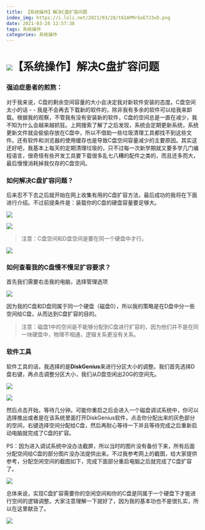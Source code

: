 ```yaml
---
title: 【系统操作】解决C盘扩容问题
index_img: https://i.loli.net/2021/03/28/t6IAPMrGoE7J3vD.png
date: 2021-03-28 12:57:38
tags: 系统操作
categories: 系统操作
---
```


# ![](https://NothingLin.coding.net/p/picture/d/picture/git/raw/master/2020/12/29/20201229203912.png)【系统操作】解决C盘扩容问题



### 强迫症患者的煎熬：

对于我来说，C盘的剩余空间容量的大小会决定我对新软件安装的态度。C盘空间太小的话 - - 我是不会再去下载新的软件的，除非我有多余的软件可以给我来卸载。根据我的观察，不管我有没有安装新的软件，C盘的空间总是一直在减少，我不知为什么会越来越抓狂。上网搜索了解了之后发现，系统会定期更新系统，系统更新文件就会偷偷存放在C盘中，所以不借助一些垃圾清理工具都找不到这些文件。还有软件和浏览器的使用缓存也是导致C盘空间容量减少的主要原因。其实这还好吧，我基本上每天的定期清理垃圾的，只不过每一次新学期就又要多学几门编程语言，很奇怪有些开发工具要下载很多乱七八糟的配件之类的，而且还多而大，最后慢慢消耗掉我仅存的C盘空间。



### 如何解决C盘扩容问题？

后来忍不下去之后就开始在网上收集有用的C盘扩容方法，最后成功的我将在下面进行介绍。不过前提条件是：装载你的C盘的硬盘容量要足够大。

![](https://z3.ax1x.com/2021/03/28/cSdaHe.png)

![](https://z3.ax1x.com/2021/03/28/cSdwAH.png)

> 注意：C盘空间和D盘空间是要在同一个硬盘中才行。

![](https://z3.ax1x.com/2021/03/28/cSd0Nd.png)



### 如何查看我的C盘慢不慢足扩容要求？

首先我们需要右击我的电脑，选择管理选项

![](https://z3.ax1x.com/2021/03/28/cSdB4A.png)

因为我的C盘和D盘同属于同一个硬盘（磁盘0），所以我的策略是在D盘中分一些空间给C盘，从而达到C盘扩容的目的。

> 注意：磁盘1中的空间是不能够分配到C盘进行扩容的，因为他们并不是在同一块硬盘中，物理不相通，逻辑关系更没有关系。



### 软件工具

软件工具的话，我选择的是**DiskGenius**来进行分区大小的调整。我们首先选择D盘右键，再点击调整分区大小，我们从D盘空闲出20G的空间先。

![](https://z3.ax1x.com/2021/03/28/cSdr9I.png)

![](https://z3.ax1x.com/2021/03/28/cSds3t.png)

然后点击开始，等待几分钟。可能你重启之后会进入一个磁盘调试系统中，你可以选择推出或者是在该系统里面打开DiskGenius软件，点击你分配出来的灰色部分的空间，右键选择空间分配给C盘，然后再耐心等待一下并且等待完成之后重新启动电脑就完成了C盘的扩容。

PS：因为进入调试系统中没办法截屏，所以当时的图片没有备份下来，所有后面分配空间给C盘的部分图片没办法提供出来。不过我参考网上的截图，给大家提供参考，分配空闲空间的截图如下，完成下面部分重启电脑之后就完成了C盘扩容了。

![](https://z3.ax1x.com/2021/03/28/cSdygP.png)



总体来说，实现C盘扩容需要你的空闲空间和你的C盘是同属于一个硬盘下才能进行空间的逻辑调整。大家注意理解一下就好了，因为我的基本功也不是很扎实，所以在这里献丑了。





![](https://NothingLin.coding.net/p/picture/d/picture/git/raw/master/2020/12/31/20201231121340.png)